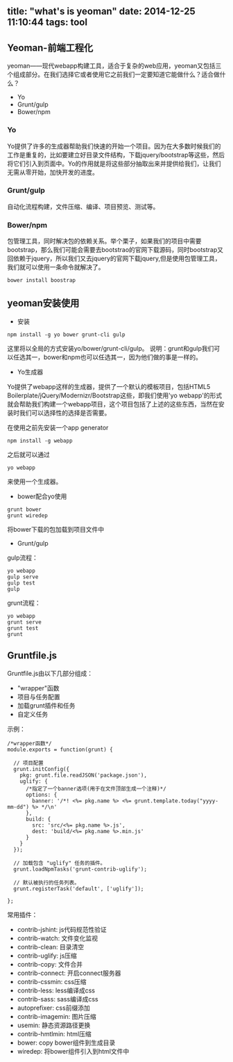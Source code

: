 title: "what's is yeoman"
date: 2014-12-25 11:10:44
tags: tool
---

## Yeoman-前端工程化

yeoman——现代webapp构建工具，适合于复杂的web应用，yeoman又包括三个组成部分。在我们选择它或者使用它之前我们一定要知道它能做什么？适合做什么？

* Yo
* Grunt/gulp
* Bower/npm

### Yo

Yo提供了许多的生成器帮助我们快速的开始一个项目。因为在大多数时候我们的工作是重复的，比如要建立好目录文件结构，下载jquery/bootstrap等这些，然后将它们引入到页面中。Yo的作用就是将这些部分抽取出来并提供给我们，让我们无需从零开始，加快开发的进度。

### Grunt/gulp

自动化流程构建，文件压缩、编译、项目预览、测试等。

### Bower/npm

包管理工具，同时解决包的依赖关系。举个栗子，如果我们的项目中需要bootstrap，那么我们可能会需要去bootstrao的官网下载源码，同时bootstrap又回依赖于jquery，所以我们又去jquery的官网下载jquery,但是使用包管理工具，我们就可以使用一条命令就解决了。

```node
bower install boostrap
```

## yeoman安装使用

* 安装

```node
npm install -g yo bower grunt-cli gulp
```
这里将以全局的方式安装yo/bower/grunt-cli/gulp。
说明：grunt和gulp我们可以任选其一，bower和npm也可以任选其一，因为他们做的事是一样的。

* Yo生成器

Yo提供了webapp这样的生成器，提供了一个默认的模板项目，包括HTML5 Boilerplate/jQuery/Modernizr/Bootstrap这些，即我们使用'yo webapp'的形式就会帮助我们构建一个webapp项目，这个项目包括了上述的这些东西，当然在安装时我们可以选择性的选择是否需要。

在使用之前先安装一个app generator

```node
npm install -g webapp
```
之后就可以通过

```node
yo webapp
```
来使用一个生成器。


* bower配合yo使用

```node
grunt bower
grunt wiredep
```
将bower下载的包加载到项目文件中

* Grunt/gulp

gulp流程：

```node
yo webapp
gulp serve
gulp test
gulp
```

grunt流程：

```
yo webapp
grunt serve
grunt test
grunt
```

## Gruntfile.js

Gruntfile.js由以下几部分组成：

* "wrapper"函数
* 项目与任务配置
* 加载grunt插件和任务
* 自定义任务


示例：
```node
/*wrapper函数*/
module.exports = function(grunt) {

  // 项目配置
  grunt.initConfig({
    pkg: grunt.file.readJSON('package.json'),
    uglify: {
      /*指定了一个banner选项(用于在文件顶部生成一个注释)*/
      options: {
        banner: '/*! <%= pkg.name %> <%= grunt.template.today("yyyy-mm-dd") %> */\n'
      },
      build: {
        src: 'src/<%= pkg.name %>.js',
        dest: 'build/<%= pkg.name %>.min.js'
      }
    }
  });

  // 加载包含 "uglify" 任务的插件。
  grunt.loadNpmTasks('grunt-contrib-uglify');

  // 默认被执行的任务列表。
  grunt.registerTask('default', ['uglify']);

};
```


常用插件：
* contrib-jshint: js代码规范性验证
* contrib-watch: 文件变化监视
* contrib-clean: 目录清空
* contrib-uglify: js压缩
* contrib-copy: 文件合并
* contrib-connect: 开启connect服务器
* contrib-cssmin: css压缩
* contrib-less: less编译成css
* contrib-sass: sass编译成css
* autoprefixer: css前缀添加
* contrib-imagemin: 图片压缩
* usemin: 静态资源路径更换
* contrib-hmtlmin: html压缩
* bower: copy bower组件到生成目录
* wiredep: 将bower组件引入到html文件中

